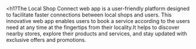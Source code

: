 <h1?The Local Shop Connect web app is a user-friendly platform designed to facilitate faster connections
                    between local shops and users. This innovative web app enables users to book a service according to
                    the users need at any time at the fingertips from their locality.It helps to discover nearby stores,
                    explore their products and services, and stay updated with exclusive offers and promotions.<h1>
